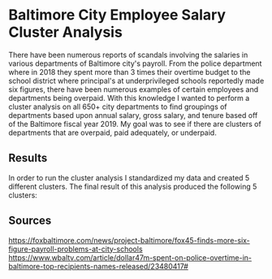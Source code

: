 # Baltimore City Employee Salary Cluster Analysis
  There have been numerous reports of scandals involving the salaries in various departments of Baltimore city's payroll.  From the police department where in 2018 they spent more than 3 times their overtime budget to the school district where principal's at underprivileged schools reportedly made six figures,  there have been numerous examples of certain employees and departments being overpaid.  With this knowledge I wanted to perform a cluster analysis on all 650+ city departments to find groupings of departments based upon annual salary, gross salary, and tenure based off of the Baltimore fiscal year 2019.  My goal was to see if there are clusters of departments that are overpaid, paid adequately, or underpaid. 
  
## Results
  In order to run the cluster analysis I standardized my data and created 5 different clusters.  The final result of this analysis produced the following 5 clusters:


## Sources
https://foxbaltimore.com/news/project-baltimore/fox45-finds-more-six-figure-payroll-problems-at-city-schools
https://www.wbaltv.com/article/dollar47m-spent-on-police-overtime-in-baltimore-top-recipients-names-released/23480417#
